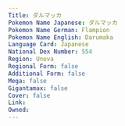 ```yaml
---
﻿Title: ダルマッカ
Pokemon Name Japanese: ダルマッカ
Pokemon Name German: Flampion
Pokemon Name English: Darumaka
Language Card: Japanese
National Dex Number: 554
Region: Unova
Regional Form: false
Additional Form: false
Mega: false
Gigantamax: false
Cover: false
Link: 
Owned: 
---
```

